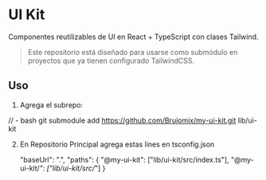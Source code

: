 # UI Kit

Componentes reutilizables de UI en React + TypeScript con clases Tailwind.

> Este repositorio está diseñado para usarse como submódulo en proyectos que ya tienen configurado TailwindCSS.

## Uso

1. Agrega el subrepo:

// - bash
git submodule add https://github.com/Brujomix/my-ui-kit.git lib/ui-kit


2. En Repositorio Principal agrega estas lines en tsconfig.json

    "baseUrl": ".",
    "paths": {
      "@my-ui-kit": ["lib/ui-kit/src/index.ts"],
      "@my-ui-kit/*": ["lib/ui-kit/src/*"]
    }
